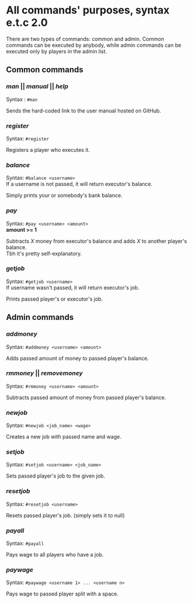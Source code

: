 # All commands' purposes, syntax e.t.c 2.0

There are two types of commands: common and admin. Common commands can be executed by anybody, while admin commands can
be executed only by players in the admin list.

## Common commands

### _man_ || _manual_ || _help_

Syntax : `#man`

Sends the hard-coded link to the user manual hosted on GitHub.

### _register_

Syntax: `#register`

Registers a player who executes it.

### _balance_

Syntax: `#balance <username>`  
If a username is not passed, it will return executor's balance.

Simply prints your or somebody's bank balance.

### _pay_

Syntax: `#pay <username> <amount>`  
**amount >= 1**

Subtracts _X_ money from executor's balance and adds _X_ to another player's balance.  
Tbh it's pretty self-explanatory.

### _getjob_

Syntax: `#getjob <username>`  
If username wasn't passed, it will return executor's job.

Prints passed player's or executor's job.

## Admin commands

### _addmoney_

Syntax: `#addmoney <username> <amount>`

Adds passed amount of money to passed player's balance.

### _rmmoney_ || _removemoney_

Syntax: `#rmmoney <username> <amount>`

Subtracts passed amount of money from passed player's balance.

### _newjob_

Syntax: `#newjob <job_name> <wage>`

Creates a new job with passed name and wage.

### _setjob_

Syntax: `#setjob <username> <job_name>`

Sets passed player's job to the given job.

### _resetjob_

Syntax: `#resetjob <username>`

Resets passed player's job. (simply sets it to null)

### _payall_

Syntax: `#payall`

Pays wage to all players who have a job.

### _paywage_

Syntax: `#paywage <username 1> ... <username n>`

Pays wage to passed player split with a space.

